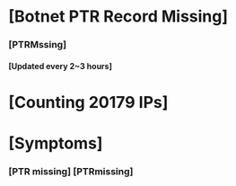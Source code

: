 # [Botnet PTR Record Missing]
### [PTRMssing]
#### [Updated every 2~3 hours]

# [Counting 20179 IPs]

# [Symptoms] 
###   [PTR missing] [PTRmissing]
